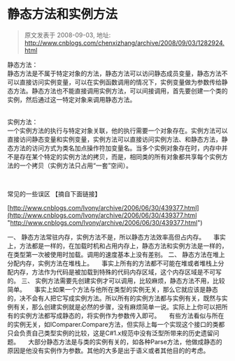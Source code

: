 # 静态方法和实例方法 
> 原文发表于 2008-09-03, 地址: http://www.cnblogs.com/chenxizhang/archive/2008/09/03/1282924.html 


静态方法：   
静态方法是不属于特定对象的方法，静态方法可以访问静态成员变量，静态方法不可以直接访问实例变量，可以在实例函数调用的情况下，实例变量做为参数传给静态方法。静态方法也不能直接调用实例方法，可以间接调用，首先要创建一个类的实例，然后通过这一特定对象来调用静态方法。

    
实例方法：   
一个实例方法的执行与特定对象关联，他的执行需要一个对象存在。实例方法可以直接访问静态变量和实例变量，实例方法可以直接访问实例方法、和静态方法，静态方法的访问方式为类名加点操作符加变量名。当多个实例对象存在时，内存中并不是存在某个特定的实例方法的拷贝，而是，相同类的所有对象都共享每个实例方法的一个拷贝（实例方法只占用“一套”空间）。 

  

 常见的一些误区 【摘自下面链接】

 [http://www.cnblogs.com/Ivony/archive/2006/06/30/439377.html](http://www.cnblogs.com/Ivony/archive/2006/06/30/439377.html "http://www.cnblogs.com/Ivony/archive/2006/06/30/439377.html")

 一、 静态方法常驻内存，实例方法不是，所以静态方法效率高但占内存。     事实上，方法都是一样的，在加载时机和占用内存上，静态方法和实例方法是一样的，在类型第一次被使用时加载。调用的速度基本上没有差别。 二、 静态方法在堆上分配内存，实例方法在堆栈上。     事实上所有的方法都不可能在堆或者堆栈上分配内存，方法作为代码是被加载到特殊的代码内存区域，这个内存区域是不可写的。 三、 实例方法需要先创建实例才可以调用，比较麻烦，静态方法不用，比较简单。     事实上如果一个方法与他所在类型的实例无关，那么它就应该是静态的，决不会有人把它写成实例方法。所以所有的实例方法都与实例有关，既然与实例有关，那么创建实例就是必然的步骤，没有麻烦简单一说。实际上上你可以把所有的实例方法都写成静态的，将实例作为参数传入即可。     有些方法看似与所在的实例无关，如IComparer.Compare方法，但实际上每一个实现这个接口的类都只会负责自己类型实例的比较，这是C#1.x规范中没有泛型所带来的历史遗留问题。     大部分静态方法是与类的实例有关的，如各种Parse方法，他做成静态的原因是他没有实例作为参数。其他的大多是出于语义或者其他目的的考虑。















